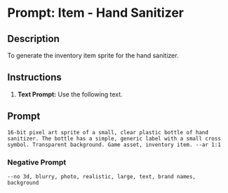 # Prompt: Item - Hand Sanitizer

## Description
To generate the inventory item sprite for the hand sanitizer.

## Instructions
1.  **Text Prompt:** Use the following text.

## Prompt
```
16-bit pixel art sprite of a small, clear plastic bottle of hand sanitizer. The bottle has a simple, generic label with a small cross symbol. Transparent background. Game asset, inventory item. --ar 1:1
```

### Negative Prompt
```
--no 3d, blurry, photo, realistic, large, text, brand names, background
```
